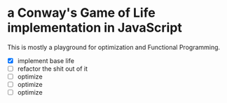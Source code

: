 # a Conway's Game of Life implementation in JavaScript

This is mostly a playground for optimization and Functional Programming.

* [x] implement base life
* [ ] refactor the shit out of it
* [ ] optimize
* [ ] optimize
* [ ] optimize

